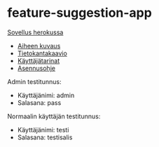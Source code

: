 # feature-suggestion-app

[Sovellus herokussa](https://findarkside-tsoha20.herokuapp.com/features/)

* [Aiheen kuvaus](/dokumentaatio/kuvaus.md)
* [Tietokantakaavio](/dokumentaatio/tietokanta.png)
* [Käyttäjätarinat](/dokumentaatio/käyttäjätarinat.md)
* [Asennusohje](/dokumentaatio/asennusohje.md)

Admin testitunnus: 
* Käyttäjänimi: admin 
* Salasana: pass

Normaalin käyttäjän testitunnus:
* Käyttäjänimi: testi 
* Salasana: testisalis
